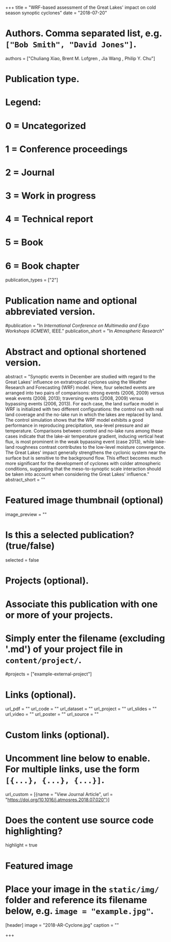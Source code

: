 +++
title = "WRF-based assessment of the Great Lakes' impact on cold season synoptic cyclones"
date = "2018-07-20"

# Authors. Comma separated list, e.g. `["Bob Smith", "David Jones"]`.
authors = ["Chuliang Xiao, Brent M. Lofgren , Jia Wang , Philip Y. Chu"]

# Publication type.
# Legend:
# 0 = Uncategorized
# 1 = Conference proceedings
# 2 = Journal
# 3 = Work in progress
# 4 = Technical report
# 5 = Book
# 6 = Book chapter
publication_types = ["2"]

# Publication name and optional abbreviated version.
#publication = "In *International Conference on Multimedia and Expo Workshops (ICMEW)*, IEEE."
publication_short = "In *Atmospheric Research*"

# Abstract and optional shortened version.
abstract = "Synoptic events in December are studied with regard to the Great Lakes' influence on extratropical cyclones using the Weather Research and Forecasting (WRF) model. Here, four selected events are arranged into two pairs of comparisons: strong events (2006, 2009) versus weak events (2008, 2013); traversing events (2008, 2009) versus bypassing events (2006, 2013). For each case, the land surface model in WRF is initialized with two different configurations: the control run with real land coverage and the no-lake run in which the lakes are replaced by land. The control simulation shows that the WRF model exhibits a good performance in reproducing precipitation, sea-level pressure and air temperature. Comparisons between control and no-lake runs among these cases indicate that the lake-air temperature gradient, inducing vertical heat flux, is most prominent in the weak bypassing event (case 2013), while lake-land roughness contrast contributes to the low-level moisture convergence. The Great Lakes' impact generally strengthens the cyclonic system near the surface but is sensitive to the background flow. This effect becomes much more significant for the development of cyclones with colder atmospheric conditions, suggesting that the meso-to-synoptic scale interaction should be taken into account when considering the Great Lakes' influence."
abstract_short = ""

# Featured image thumbnail (optional)
image_preview = ""

# Is this a selected publication? (true/false)
selected = false

# Projects (optional).
#   Associate this publication with one or more of your projects.
#   Simply enter the filename (excluding '.md') of your project file in `content/project/`.
#projects = ["example-external-project"]

# Links (optional).
url_pdf = ""
url_code = ""
url_dataset = ""
url_project = ""
url_slides = ""
url_video = ""
url_poster = ""
url_source = ""

# Custom links (optional).
#   Uncomment line below to enable. For multiple links, use the form `[{...}, {...}, {...}]`.
url_custom = [{name = "View Journal Article", url = "https://doi.org/10.1016/j.atmosres.2018.07.020"}]

# Does the content use source code highlighting?
highlight = true

# Featured image
# Place your image in the `static/img/` folder and reference its filename below, e.g. `image = "example.jpg"`.
[header]
image = "2018-AR-Cyclone.jpg"
caption = ""

+++

